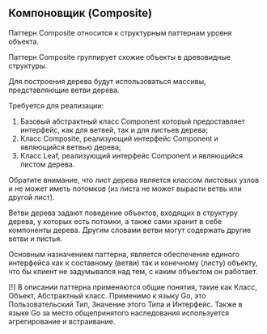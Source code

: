 
## Компоновщик (Composite)

Паттерн Composite относится к структурным паттернам уровня объекта.

Паттерн Composite группирует схожие объекты в древовидные структуры.

Для построения дерева будут использоваться массивы, представляющие ветви дерева.

Требуется для реализации:

1. Базовый абстрактный класс Component который предоставляет интерфейс, как для ветвей, так и для листьев дерева;
2. Класс Composite, реализующий интерфейс Component и являющийся ветвью дерева;
3. Класс Leaf, реализующий интерфейс Component и являющийся листом дерева.

Обратите внимание, что лист дерева является классом листовых узлов и не может иметь потомков (из листа не может вырасти ветвь или другой лист).

Ветви дерева задают поведение объектов, входящих в структуру дерева, у которых есть потомки, а также сами хранит в себе компоненты дерева. Другим словами ветви могут содержать другие ветви и листья.

Основным назначением паттерна, является обеспечение единого интерфейса как к составному (ветви) так и конечному (листу) объекту, что бы клиент не задумывался над тем, с каким объектом он работает.

[!] В описании паттерна применяются общие понятия, такие как Класс, Объект, Абстрактный класс. Применимо к языку Go, это Пользовательский Тип, Значение этого Типа и Интерфейс. Также в языке Go за место общепринятого наследования используется агрегирование и встраивание.
